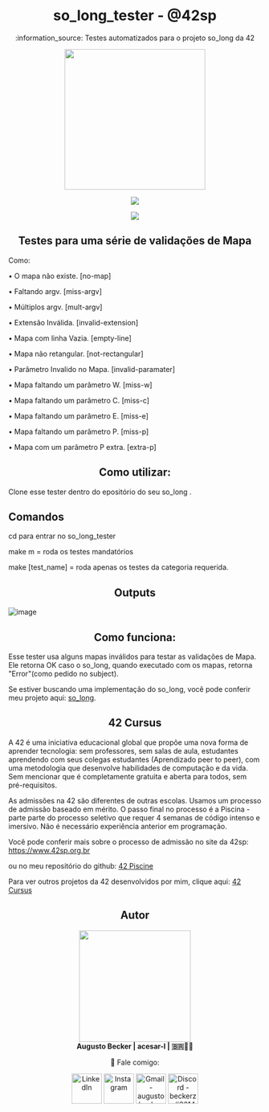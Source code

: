 <h1 align="center">  so_long_tester - @42sp </h1>
<p align="center">:information_source: Testes automatizados para o projeto so_long da 42</p>

<p align="center"><img height="280em" src="https://user-images.githubusercontent.com/81205527/160289951-59faa170-9201-403b-a83b-69f975549ef7.jpg"></p>

<p align="center"><a href="https://www.42sp.org.br/" target="_blank"><img src="https://img.shields.io/static/v1?label=&message=SP&color=000&style=for-the-badge&logo=42""></a></p>

<p align="center"><a href="https://github.com/augustobecker/so_long_tester#readme" target="_blank"><img src="https://img.shields.io/badge/available%20in-EN-blue"></a></p>

<h2  align="center"> Testes para uma série de validações de Mapa</h2>

Como: 

• O mapa não existe.                 [no-map]

• Faltando argv.           	[miss-argv]
  
• Múltiplos argv.          [mult-argv]
  
• Extensão Inválida.  		[invalid-extension]

• Mapa com linha Vazia.   	[empty-line]

• Mapa não retangular.   	[not-rectangular]
  
• Parâmetro Invalido no Mapa.  [invalid-paramater]

• Mapa faltando um parâmetro W.		[miss-w]

• Mapa faltando um parâmetro C.			[miss-c]

• Mapa faltando um parâmetro E.	 		[miss-e]
  
• Mapa faltando um parâmetro P.			[miss-p]
  
• Mapa com um parâmetro P extra.   		[extra-p]
	

<h2  align="center"> Como utilizar:</h2>
 
Clone esse tester dentro do epositório do seu so_long .
	
## Comandos
	
cd para entrar no so_long_tester
	
make m = roda os testes mandatórios

make [test_name] = roda apenas os testes da categoria requerida.

<h2  align="center"> Outputs</h2>
	
![image](https://user-images.githubusercontent.com/81205527/179400332-9e80f631-7d46-464b-a0eb-e481b48ad6b4.png)

<h2  align="center"> Como funciona:</h2>

Esse tester usa alguns mapas inválidos para testar as validações de Mapa.
Ele retorna OK caso o so_long, quando executado com os mapas, retorna "Error"(como pedido no subject).

Se estiver buscando uma implementação do so_long, você pode conferir meu projeto aqui:  [so_long](https://github.com/augustobecker/so_long).
	
<h2 align="center" id="42-cursus"> 42 Cursus </h2>
	
A 42 é uma iniciativa educacional global que propõe uma nova forma de aprender tecnologia: sem professores, sem salas de aula,
estudantes aprendendo com seus colegas estudantes (Aprendizado peer to peer),
com uma metodologia que desenvolve habilidades de computação e da vida.
Sem mencionar que é completamente gratuita e aberta para todos, sem pré-requisitos. 
    
As admissões na 42 são diferentes de outras escolas. Usamos um processo de admissão baseado em mérito.
O passo final no processo é a Piscina - parte parte do processo seletivo que requer 4 semanas de código intenso e imersivo.
Não é necessário experiência anterior em programação.
    
Você pode conferir mais sobre o processo de admissão no site da 42sp: https://www.42sp.org.br
    
ou no meu repositório do github: <a href="https://github.com/augustobecker/42sp_Piscine">42 Piscine</a>

Para ver outros projetos da 42 desenvolvidos por mim, clique aqui: <a href="https://github.com/augustobecker/42cursus">42 Cursus </a>

<h2  align="center" id="autor">Autor</h2>
<div align="center">
	<div>
	<img height="222em" src="https://user-images.githubusercontent.com/81205527/174709160-f4bc029d-b667-469b-b2a7-4e036f1c5349.png">
	</div>
	<div>
		<strong> Augusto Becker | acesar-l | 🇧🇷👨‍🚀</strong>
	
:wave: Fale comigo: 
    	</div> 
    	<div>
  	<a href="https://www.linkedin.com/in/augusto-becker/" target="_blank"><img align="center" alt="LinkedIn" height="60" src="https://user-images.githubusercontent.com/81205527/157161849-01a9df02-bf32-45be-add4-122bc40b48cf.png"></a>
	<a href="https://www.instagram.com/augusto.becker/" target="_blank"><img align="center" alt="Instagram" height="60" src="https://user-images.githubusercontent.com/81205527/157161841-19ec3ab2-2c8f-4ec0-8b9d-3cd885256098.png"></a>
	<a href = "mailto:augustobecker.dev@gmail.com"> <img align="center" alt="Gmail - augustobecker.dev@gmail.com" height="60" src="https://user-images.githubusercontent.com/81205527/157161831-eb9dffee-404b-4ffe-b0af-34671219f7fb.png"></a>
	<a href="https://discord.gg/3kxYkBRxUy" target="_blank"><img align="center" alt="Discord - beckerzz#3614" height="60" src="https://user-images.githubusercontent.com/81205527/157161820-de88dc63-61a3-4c9f-9445-07ac98bf0bc2.png"></a>
	</div>
</div>    	
